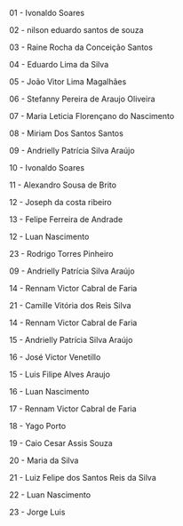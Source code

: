 01 - Ivonaldo Soares

02 - nilson eduardo santos de souza

03 - Raine Rocha da Conceição Santos

04 - Eduardo Lima da Silva

05 - João Vitor Lima Magalhães

06 - Stefanny Pereira de Araujo Oliveira

07 - Maria Leticia Florençano do Nascimento

08 - Miriam Dos Santos Santos

09 - Andrielly Patrícia Silva Araújo

10 - Ivonaldo Soares

11 - Alexandro Sousa de Brito

12 - Joseph da costa ribeiro

13 - Felipe Ferreira de Andrade

12 - Luan Nascimento

23 - Rodrigo Torres Pinheiro

09 - Andrielly Patrícia Silva Araújo

14 - Rennam Victor Cabral de Faria

21 - Camille Vitória dos Reis Silva

14 - Rennam Victor Cabral de Faria

15 - Andrielly Patrícia Silva Araújo

16 - José Victor Venetillo

15 - Luis Filipe Alves Araujo

16 - Luan Nascimento

17 - Rennam Victor Cabral de Faria

18 - Yago Porto

19 - Caio Cesar Assis Souza

20 - Maria da Silva

21 - Luiz Felipe dos Santos Reis da Silva

22 - Luan Nascimento

23 - Jorge Luis
